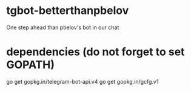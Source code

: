 # tgbot-betterthanpbelov
One step ahead than pbelov's bot in our chat

# dependencies (do not forget to set GOPATH)
go get gopkg.in/telegram-bot-api.v4
go get gopkg.in/gcfg.v1
